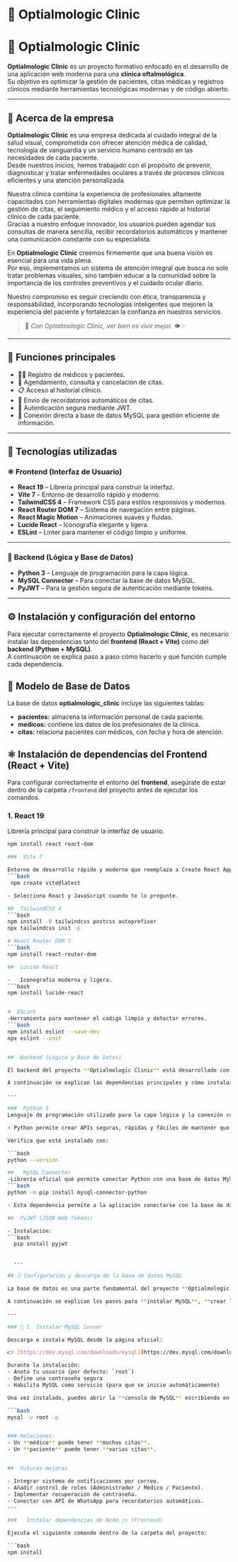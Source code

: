 # 🏥 Optialmologic Clinic

# 🏥 Optialmologic Clinic

**Optialmologic Clinic** es un proyecto formativo enfocado en el desarrollo de una aplicación web moderna para una **clínica oftalmológica**.  
Su objetivo es optimizar la gestión de pacientes, citas médicas y registros clínicos mediante herramientas tecnológicas modernas y de código abierto.

---

## 💼 Acerca de la empresa

**Optialmologic Clinic** es una empresa dedicada al cuidado integral de la salud visual, comprometida con ofrecer atención médica de calidad, tecnología de vanguardia y un servicio humano centrado en las necesidades de cada paciente.  
Desde nuestros inicios, hemos trabajado con el propósito de prevenir, diagnosticar y tratar enfermedades oculares a través de procesos clínicos eficientes y una atención personalizada.

Nuestra clínica combina la experiencia de profesionales altamente capacitados con herramientas digitales modernas que permiten optimizar la gestión de citas, el seguimiento médico y el acceso rápido al historial clínico de cada paciente.  
Gracias a nuestro enfoque innovador, los usuarios pueden agendar sus consultas de manera sencilla, recibir recordatorios automáticos y mantener una comunicación constante con su especialista.

En **Optialmologic Clinic** creemos firmemente que una buena visión es esencial para una vida plena.  
Por eso, implementamos un sistema de atención integral que busca no solo tratar problemas visuales, sino también educar a la comunidad sobre la importancia de los controles preventivos y el cuidado ocular diario.

Nuestro compromiso es seguir creciendo con ética, transparencia y responsabilidad, incorporando tecnologías inteligentes que mejoren la experiencia del paciente y fortalezcan la confianza en nuestros servicios.

> 💬 *Con Optialmologic Clinic, ver bien es vivir mejor.* 👁️✨

---

## 🧾 Funciones principales

- 👩‍⚕️ Registro de médicos y pacientes.  
- 📅 Agendamiento, consulta y cancelación de citas.  
- 📋 Acceso al historial clínico.  
- 🔔 Envío de recordatorios automáticos de citas.  
- 🔐 Autenticación segura mediante JWT.  
- 💾 Conexión directa a base de datos MySQL para gestión eficiente de información.  

---

## 🧠 Tecnologías utilizadas

### ⚛️ **Frontend (Interfaz de Usuario)**

- **React 19** – Librería principal para construir la interfaz.  
- **Vite 7** – Entorno de desarrollo rápido y moderno.  
- **TailwindCSS 4** – Framework CSS para estilos responsivos y modernos.  
- **React Router DOM 7** – Sistema de navegación entre páginas.  
- **React Magic Motion** – Animaciones suaves y fluidas.  
- **Lucide React** – Iconografía elegante y ligera.  
- **ESLint** – Linter para mantener el código limpio y uniforme.

---

### 🐍 **Backend (Lógica y Base de Datos)**

- **Python 3** – Lenguaje de programación para la capa lógica.  
- **MySQL Connector** – Para conectar la base de datos MySQL.  
- **PyJWT** – Para la gestión segura de autenticación mediante tokens.  

---

## ⚙️ Instalación y configuración del entorno

Para ejecutar correctamente el proyecto **Optialmologic Clinic**, es necesario instalar las dependencias tanto del **frontend (React + Vite)** como del **backend (Python + MySQL)**.  
A continuación se explica paso a paso cómo hacerlo y qué función cumple cada dependencia.

## 🧱 Modelo de Base de Datos

La base de datos **optialmologic_clinic** incluye las siguientes tablas:

- **pacientes:** almacena la información personal de cada paciente.  
- **medicos:** contiene los datos de los profesionales de la clínica.  
- **citas:** relaciona pacientes con médicos, con fecha y hora de atención.  



## ⚛️ Instalación de dependencias del Frontend (React + Vite)

Para configurar correctamente el entorno del **frontend**, asegúrate de estar dentro de la carpeta `/frontend` del proyecto antes de ejecutar los comandos.

###  1. React 19
Librería principal para construir la interfaz de usuario.

```bash
npm install react react-dom

###  Vite 7 

Entorno de desarrollo rápido y moderno que reemplaza a Create React App.
```bash
 npm create vite@latest

- Selecciona React y JavaScript cuando te lo pregunte.

##  TailwindCSS 4
```bash
npm install -D tailwindcss postcss autoprefixer
npx tailwindcss init -p

# React Router DOM 7
```bash
npm install react-router-dom

##  Lucide React

-   Iconografía moderna y ligera.
```bash
npm install lucide-react


#  ESLint
-Herramienta para mantener el código limpio y detectar errores.
```bash
npm install eslint --save-dev
npx eslint --init


##  Backend (Lógica y Base de Datos)

El backend del proyecto **Optialmologic Clinic** está desarrollado con **Python 3**, encargado de manejar la lógica del sistema, la conexión con la base de datos y la autenticación de los usuarios.

A continuación se explican las dependencias principales y cómo instalarlas y ejecutarlas correctamente.

---

###  Python 3
Lenguaje de programación utilizado para la capa lógica y la conexión con el servidor de base de datos.

> Python permite crear APIs seguras, rápidas y fáciles de mantener que gestionan las operaciones del sistema como citas, pacientes y médicos.

Verifica que esté instalado con:

```bash
python --version

##   MySQL Connector
-Librería oficial que permite conectar Python con una base de datos MySQL.
```bash
python -m pip install mysql-connector-python

- Esta dependencia permite a la aplicación conectarse con la base de datos donde se almacenan los pacientes, médicos y citas.

##  PyJWT (JSON Web Tokens)

- Instalación:
```bash
  pip install pyjwt


  ---

## 🗄️ Configuración y descarga de la base de datos MySQL

La base de datos es una parte fundamental del proyecto **Optialmologic Clinic**, ya que almacena toda la información relacionada con los **pacientes**, **médicos**, **citas** y **registros clínicos**.

A continuación se explican los pasos para **instalar MySQL**, **crear la base de datos** y **descargarla o importarla** en tu entorno local.

---

### 🔽 1. Instalar MySQL Server

Descarga e instala MySQL desde la página oficial:

👉 [https://dev.mysql.com/downloads/mysql](https://dev.mysql.com/downloads/mysql)

Durante la instalación:
- Anota tu usuario (por defecto: `root`)
- Define una contraseña segura
- Habilita MySQL como servicio (para que se inicie automáticamente)

Una vez instalado, puedes abrir la **consola de MySQL** escribiendo en tu terminal:

```bash
mysql -u root -p


### Relaciones:
- Un **médico** puede tener **muchas citas**.
- Un **paciente** puede tener **varias citas**.


##  Futuras mejoras

- Integrar sistema de notificaciones por correo.  
- Añadir control de roles (Administrador / Médico / Paciente).  
- Implementar recuperación de contraseña.  
- Conectar con API de WhatsApp para recordatorios automáticos.  
---

###   Instalar dependencias de Node.js (Frontend)

Ejecuta el siguiente comando dentro de la carpeta del proyecto:

```bash
npm install
